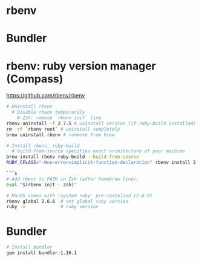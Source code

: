 # rbenv
# Bundler

# rbenv: ruby version manager (Compass)
https://github.com/rbenv/rbenv
```sh
# Uninstall rbenv
  # Disable rbenv temporarily 
    # Zsh: remove `rbenv init` line
rbenv uninstall -f 2.7.5 # uninstall version (if ruby-build installed)
rm -rf `rbenv root` # uninstall completely
brew uninstall rbenv # remmove from brew

# Install rbenv, ruby-build
  # build-from-source specifies exact architecture of your machine
brew install rbenv ruby-build --build-from-source
RUBY_CFLAGS="-Wno-error=implicit-function-declaration" rbenv install 2.6.6

```s
# Add rbenv to PATH in Zsh (after homebrew line):
eval "$(rbenv init - zsh)"
```
```sh
# MacOS comes with 'system ruby' pre-installed (2.6.8)
rbenv global 2.6.6  # set global ruby version
ruby -v             # ruby version
```

# Bundler
```sh
# Install bundler
gem install bundler:1.16.1
```


